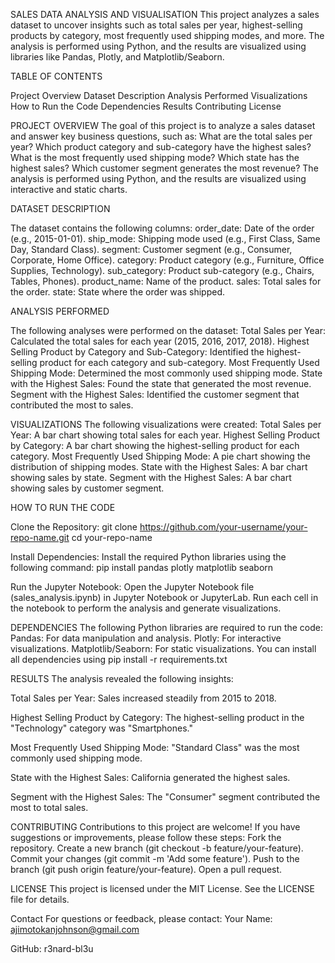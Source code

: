SALES DATA ANALYSIS AND VISUALISATION 
This project analyzes a sales dataset to uncover insights such as total sales per year, highest-selling products by category, most frequently used shipping modes, and more. The analysis is performed using Python, and the results are visualized using libraries like Pandas, Plotly, and Matplotlib/Seaborn.

TABLE OF CONTENTS

Project Overview
Dataset Description
Analysis Performed
Visualizations
How to Run the Code
Dependencies
Results
Contributing
License

PROJECT OVERVIEW
The goal of this project is to analyze a sales dataset and answer key business questions, such as:
What are the total sales per year?
Which product category and sub-category have the highest sales?
What is the most frequently used shipping mode?
Which state has the highest sales?
Which customer segment generates the most revenue?
The analysis is performed using Python, and the results are visualized using interactive and static charts.

DATASET DESCRIPTION

The dataset contains the following columns:
order_date: Date of the order (e.g., 2015-01-01).
ship_mode: Shipping mode used (e.g., First Class, Same Day, Standard Class).
segment: Customer segment (e.g., Consumer, Corporate, Home Office).
category: Product category (e.g., Furniture, Office Supplies, Technology).
sub_category: Product sub-category (e.g., Chairs, Tables, Phones).
product_name: Name of the product.
sales: Total sales for the order.
state: State where the order was shipped.

ANALYSIS PERFORMED

The following analyses were performed on the dataset:
Total Sales per Year:
Calculated the total sales for each year (2015, 2016, 2017, 2018).
Highest Selling Product by Category and Sub-Category:
Identified the highest-selling product for each category and sub-category.
Most Frequently Used Shipping Mode:
Determined the most commonly used shipping mode.
State with the Highest Sales:
Found the state that generated the most revenue.
Segment with the Highest Sales:
Identified the customer segment that contributed the most to sales.

VISUALIZATIONS
The following visualizations were created:
Total Sales per Year:
A bar chart showing total sales for each year.
Highest Selling Product by Category:
A bar chart showing the highest-selling product for each category.
Most Frequently Used Shipping Mode:
A pie chart showing the distribution of shipping modes.
State with the Highest Sales:
A bar chart showing sales by state.
Segment with the Highest Sales:
A bar chart showing sales by customer segment.

HOW TO RUN THE CODE

Clone the Repository:
git clone https://github.com/your-username/your-repo-name.git
cd your-repo-name

Install Dependencies:
Install the required Python libraries using the following command:
pip install pandas plotly matplotlib seaborn

Run the Jupyter Notebook:
Open the Jupyter Notebook file (sales_analysis.ipynb) in Jupyter Notebook or JupyterLab.
Run each cell in the notebook to perform the analysis and generate visualizations.

DEPENDENCIES
The following Python libraries are required to run the code:
Pandas: For data manipulation and analysis.
Plotly: For interactive visualizations.
Matplotlib/Seaborn: For static visualizations.
You can install all dependencies using
pip install -r requirements.txt

RESULTS
The analysis revealed the following insights:

Total Sales per Year:
Sales increased steadily from 2015 to 2018.

Highest Selling Product by Category:
The highest-selling product in the "Technology" category was "Smartphones."

Most Frequently Used Shipping Mode:
"Standard Class" was the most commonly used shipping mode.

State with the Highest Sales:
California generated the highest sales.

Segment with the Highest Sales:
The "Consumer" segment contributed the most to total sales.

CONTRIBUTING
Contributions to this project are welcome! If you have suggestions or improvements, please follow these steps:
Fork the repository.
Create a new branch (git checkout -b feature/your-feature).
Commit your changes (git commit -m 'Add some feature').
Push to the branch (git push origin feature/your-feature).
Open a pull request.

LICENSE
This project is licensed under the MIT License. See the LICENSE file for details.

Contact
For questions or feedback, please contact:
Your Name: ajimotokanjohnson@gmail.com

GitHub: r3nard-bl3u
